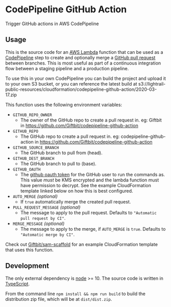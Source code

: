 # CodePipeline GitHub Action

Trigger GitHub actions in AWS CodePipeline

## Usage

This is the source code for an [AWS Lambda](http://docs.aws.amazon.com/lambda/latest/dg/welcome.html) function that can be used as a [CodePipeline](http://docs.aws.amazon.com/codepipeline/latest/userguide/welcome.html) step to create and optionally merge a [GitHub pull request](https://help.github.com/articles/about-pull-requests/) between branches.  This is most useful as part of a continuous integration flow between a staging pipeline and a production pipeline.

To use this in your own CodePipeline you can build the project and upload it to your own S3 bucket, or you can reference the latest build at s3://lightrail-public-resources/cloudformation/codepipeline-github-action/2020-03-17.zip

This function uses the following environment variables:
- `GITHUB_REPO_OWNER`
  - The owner of the GitHub repo to create a pull request in.  eg: Giftbit in https://github.com/Giftbit/codepipeline-github-action
- `GITHUB_REPO`
  - The GitHub repo to create a pull request in.  eg: codepipeline-github-action in https://github.com/Giftbit/codepipeline-github-action
- `GITHUB_SOURCE_BRANCH`
  - The GitHub branch to pull from (head).
- `GITHUB_DEST_BRANCH`
  - The GitHub branch to pull to (base).
- `GITHUB_OAUTH`
  - The [github oauth token](https://help.github.com/articles/creating-an-access-token-for-command-line-use/) for the GitHub user to run the commands as.  This value *must* be KMS encrypted and the lambda function must have permission to decrypt.  See the example CloudFormation template linked below on how this is best configured.
- `AUTO_MERGE` *(optional)*
  - If `true` automatically merge the created pull request.
- `PULL_REQUEST_MESSAGE` *(optional)*
  - The message to apply to the pull request.  Defaults to `"Automatic pull request by CI"`.
- `MERGE_MESSAGE` *(optional)*
  - The message to apply to the merge, if `AUTO_MERGE` is `true`.  Defaults to `"Automatic merge by CI"`.

Check out [Giftbit/sam-scaffold](https://github.com/Giftbit/sam-scaffold/blob/master/typescript/infrastructure/ci.yaml) for an example CloudFormation template that uses this function. 

## Development

The only external dependency is [node](https://nodejs.org/en/) >= 10.  The source code is written in [TypeScript](https://www.typescriptlang.org/).

From the command line `npm install && npm run build` to build the distribution zip file, which will be at `dist/dist.zip`.
